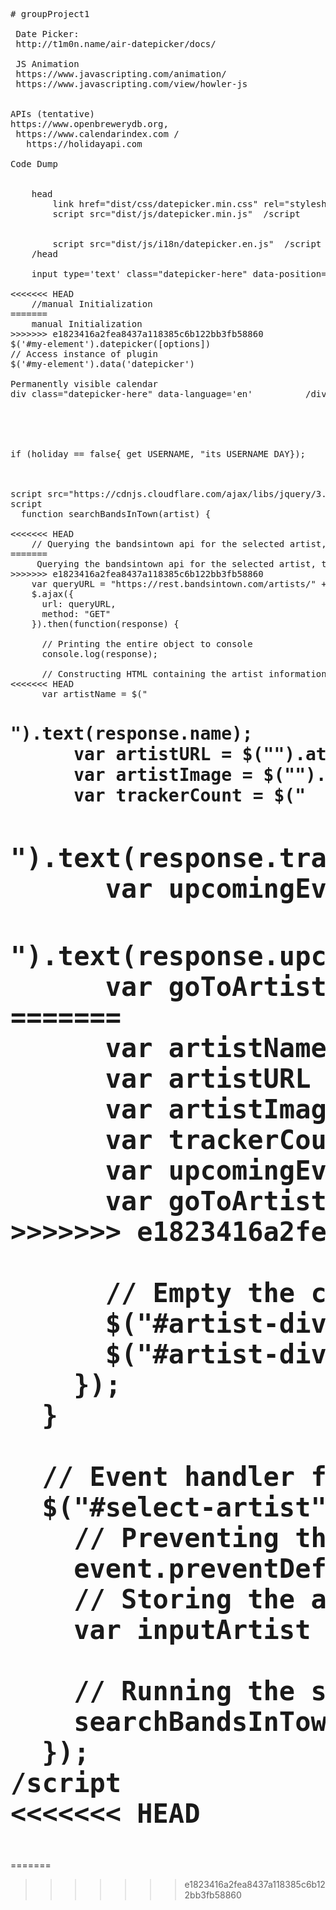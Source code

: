 <pre>
# groupProject1

 Date Picker:
 http://t1m0n.name/air-datepicker/docs/
 
 JS Animation
 https://www.javascripting.com/animation/
 https://www.javascripting.com/view/howler-js

  
APIs (tentative)
https://www.openbrewerydb.org, 
 https://www.calendarindex.com /
   https://holidayapi.com
  
Code Dump 
<!--date picker-->
 
    head 
        link href="dist/css/datepicker.min.css" rel="stylesheet" type="text/css" 
        script src="dist/js/datepicker.min.js"  /script 
  
        <!-- Include English language --> 
        script src="dist/js/i18n/datepicker.en.js"  /script 
    /head 
 
    input type='text' class="datepicker-here" data-position="right top" / 
 
<<<<<<< HEAD
    //manual Initialization 
=======
    manual Initialization 
>>>>>>> e1823416a2fea8437a118385c6b122bb3fb58860
$('#my-element').datepicker([options]) 
// Access instance of plugin 
$('#my-element').data('datepicker') 
 
Permanently visible calendar 
div class="datepicker-here" data-language='en'          /div  



<!--if no holidays that day, take username and declare "its USERNAME DAY"-->
 
if (holiday == false{ get USERNAME, "its USERNAME DAY});
 
<!---standard AJAX code, from Unit 6.11, BANDS IN TOWN exercise-->
 
script src="https://cdnjs.cloudflare.com/ajax/libs/jquery/3.2.1/jquery.min.js"  
script 
  function searchBandsInTown(artist) { 
 
<<<<<<< HEAD
    // Querying the bandsintown api for the selected artist, the ?app_id parameter is required, but can equal anything 
=======
     Querying the bandsintown api for the selected artist, the ?app_id parameter is required, but can equal anything 
>>>>>>> e1823416a2fea8437a118385c6b122bb3fb58860
    var queryURL = "https://rest.bandsintown.com/artists/" + artist + "?app_id=codingbootcamp"; 
    $.ajax({ 
      url: queryURL, 
      method: "GET" 
    }).then(function(response) { 
 
      // Printing the entire object to console 
      console.log(response); 
 
      // Constructing HTML containing the artist information 
<<<<<<< HEAD
      var artistName = $("<h1>").text(response.name); 
      var artistURL = $("<a>").attr("href", response.url).append(artistName); 
      var artistImage = $("<img>").attr("src", response.thumb_url); 
      var trackerCount = $("<h2>").text(response.tracker_count + " fans tracking this artist"); 
      var upcomingEvents = $("<h2>").text(response.upcoming_event_count + " upcoming events");
      var goToArtist = $("<a>").attr("href", response.url).text("See Tour Dates");
=======
      var artistName = $( h1 ).text(response.name); 
      var artistURL = $( a ).attr("href", response.url).append(artistName); 
      var artistImage = $("<img>").attr("src", response.thumb_url); 
      var trackerCount = $( h2 ).text(response.tracker_count + " fans tracking this artist"); 
      var upcomingEvents = $( h2 ).text(response.upcoming_event_count + " upcoming events");
      var goToArtist = $( a> ).attr("href", response.url).text("See Tour Dates");
>>>>>>> e1823416a2fea8437a118385c6b122bb3fb58860

      // Empty the contents of the artist-div, append the new artist content
      $("#artist-div").empty();
      $("#artist-div").append(artistURL, artistImage, trackerCount, upcomingEvents, goToArtist);
    });
  }

  // Event handler for user clicking the select-artist button
  $("#select-artist").on("click", function(event) {
    // Preventing the button from trying to submit the form
    event.preventDefault();
    // Storing the artist name
    var inputArtist = $("#artist-input").val().trim();

    // Running the searchBandsInTown function (passing in the artist as an argument)
    searchBandsInTown(inputArtist);
  });
/script
<<<<<<< HEAD
</pre>
=======
</pre>
>>>>>>> e1823416a2fea8437a118385c6b122bb3fb58860

